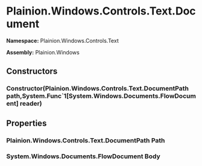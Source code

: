 
# Plainion.Windows.Controls.Text.Document

**Namespace:** Plainion.Windows.Controls.Text

**Assembly:** Plainion.Windows


## Constructors

### Constructor(Plainion.Windows.Controls.Text.DocumentPath path,System.Func`1[System.Windows.Documents.FlowDocument] reader)


## Properties

### Plainion.Windows.Controls.Text.DocumentPath Path

### System.Windows.Documents.FlowDocument Body
